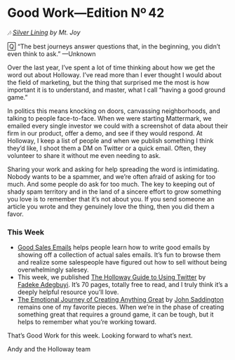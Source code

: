 # Good Work—Edition Nº 42

*🎶
[Silver Lining](https://open.spotify.com/track/2fpDrL2Vpee0JnM6AoUFvl?si=L-Cv4XCETVy7ycZVXoV9Lw) by
Mt. Joy*

🅀 “The best journeys answer questions that, in the beginning, you didn’t even think to
ask.” —Unknown

Over the last year, I’ve spent a lot of time thinking about how we get the word out about
Holloway. I’ve read more than I ever thought I would about the field of marketing, but the
thing that surprised me the most is how important it is to understand, and master, what I
call “having a good ground game.”

In politics this means knocking on doors, canvassing neighborhoods, and talking to people
face-to-face. When we were starting Mattermark, we emailed every single investor we could
with a screenshot of data about their firm in our product, offer a demo, and see if they
would respond.
At Holloway, I keep a list of people and when we publish something I think they’d like, I
shoot them a DM on Twitter or a quick email.
Often, they volunteer to share it without me even needing to ask.

Sharing your work and asking for help spreading the word is intimidating.
Nobody wants to be a spammer, and we’re often afraid of asking for too much.
And some people do ask for too much.
The key to keeping out of shady spam territory and in the land of a sincere effort to grow
something you love is to remember that it’s not about you.
If you send someone an article you wrote and they genuinely love the thing, then you did
them a favor.

### This Week

- [Good Sales Emails](https://goodsalesemails.com/) helps people learn how to write good emails
  by showing off a collection of actual sales emails.
  It’s fun to browse them and realize some salespeople have figured out how to sell without
  being overwhelmingly salesey.
- This week, we published
  [The Holloway Guide to Using Twitter](https://www.holloway.com/g/using-twitter) by
  [Fadeke Adegbuyi](https://twitter.com/fadeke_adegbuyi). It’s 70 pages, totally free to read,
  and I truly think it’s a deeply helpful resource you’ll love.
- [The Emotional Journey of Creating Anything Great](https://john.do/emotional-journey-creating/)
  by [John Saddington](https://twitter.com/yenFTW) remains one of my favorite pieces.
  When we’re in the phase of creating something great that requires a ground game, it can be
  tough, but it helps to remember what you’re working toward.

That’s Good Work for this week.
Looking forward to what’s next.

Andy and the Holloway team
